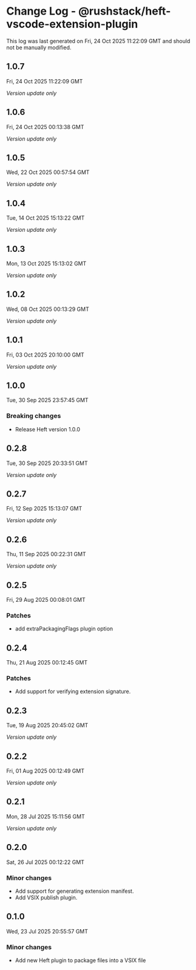 # Change Log - @rushstack/heft-vscode-extension-plugin

This log was last generated on Fri, 24 Oct 2025 11:22:09 GMT and should not be manually modified.

## 1.0.7
Fri, 24 Oct 2025 11:22:09 GMT

_Version update only_

## 1.0.6
Fri, 24 Oct 2025 00:13:38 GMT

_Version update only_

## 1.0.5
Wed, 22 Oct 2025 00:57:54 GMT

_Version update only_

## 1.0.4
Tue, 14 Oct 2025 15:13:22 GMT

_Version update only_

## 1.0.3
Mon, 13 Oct 2025 15:13:02 GMT

_Version update only_

## 1.0.2
Wed, 08 Oct 2025 00:13:29 GMT

_Version update only_

## 1.0.1
Fri, 03 Oct 2025 20:10:00 GMT

_Version update only_

## 1.0.0
Tue, 30 Sep 2025 23:57:45 GMT

### Breaking changes

- Release Heft version 1.0.0

## 0.2.8
Tue, 30 Sep 2025 20:33:51 GMT

_Version update only_

## 0.2.7
Fri, 12 Sep 2025 15:13:07 GMT

_Version update only_

## 0.2.6
Thu, 11 Sep 2025 00:22:31 GMT

_Version update only_

## 0.2.5
Fri, 29 Aug 2025 00:08:01 GMT

### Patches

- add extraPackagingFlags plugin option

## 0.2.4
Thu, 21 Aug 2025 00:12:45 GMT

### Patches

- Add support for verifying extension signature.

## 0.2.3
Tue, 19 Aug 2025 20:45:02 GMT

_Version update only_

## 0.2.2
Fri, 01 Aug 2025 00:12:49 GMT

_Version update only_

## 0.2.1
Mon, 28 Jul 2025 15:11:56 GMT

_Version update only_

## 0.2.0
Sat, 26 Jul 2025 00:12:22 GMT

### Minor changes

- Add support for generating extension manifest.
- Add VSIX publish plugin.

## 0.1.0
Wed, 23 Jul 2025 20:55:57 GMT

### Minor changes

- Add new Heft plugin to package files into a VSIX file

